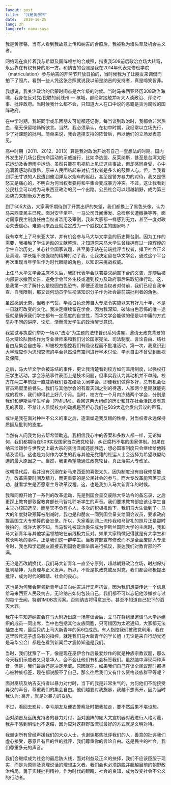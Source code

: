 ```yaml
---
layout: post
title:  "我是黄彦铬"
date:   2019-10-25
lang: zh
lang-ref: nama-saya
---
```


我是黄彦铬，当有人看到我故意上传和纳吉的合照后，我被称为墙头草及机会主义者。
 
网络现在疯传着我与希盟及国阵领袖的合成照，指责我509前后政治立场大转弯，永远靠在有权有势的那一方。和纳吉的合照是我在2014年代表先修班学院（matriculation）参与纳吉的开斋节开放日拍的，当时候我为了让朋友来调侃而拍下了照片。看到一些人凭这张合照就说我以前是纳吉的支持者，真是啼笑皆非。
 
我想说，我关注政治的启蒙时间点是六年级的时候。当时马来西亚经历308政治海啸，我身在反对党/民联的前线州 — 槟城，都经常接触并听大人谈政治、评论时事、批评政府。当时候我什么都不会，只知道大人在口中说的恶霸是贪污腐败的国阵政府。
 
在中学时期，我班同学或乐团朋友可能都还记得。每当谈到政治时，我都会非常热血，毫无保留地畅所欲言。当然，我必须承认，在初中时期，我经常以立场先行，少了对课题的批判。简单来说，我会选择支持的阵营后，再以他们的立场发表意见。
 
高中时期（2011、2012、2013）算是我对政治开始有自己一套想法的时期。国内外发生好几场公民抗命运动的示威游行，比如净选盟、反莱纳斯，甚至是台湾太阳花运动及香港雨伞运动。虽然只能在电视机上见证这些事故，但却感同身受，心中充满着感动和激昂，原来人民团结起来对抗当权者是多么的鼓舞人心。但，当我看到手无寸铁的人民遭到催泪弹及水炮车的驱赶，甚至是警方暴力的对待，我又是愤怒又是痛心的，不明白为何当权者要将和平集会变成暴力冲突。不过，这让我看到公民社会可以成为马来西亚政治的另一个出路。公民社会可以超越朝野，成为第三股势力来制衡双方政党。
 
到了505大选，大家满怀期待到了开票出炉的失望，我们都换上了黑色头像，认为马来西亚民主已死。面对安华坐牢、一马公司丑闻爆发、总检察长遭撤换等等，面对国家民主制度任由当权者滥用及宰割，我和大家都一样感到无力，甚至一度对政治失去信心。难道马来西亚就注定成为一个威权民主的国家吗？
 
我有幸考上了马来亚大学，并有机会参与马大华文学会的历史舞台剧。因为工作的需要，我接触了学生运动的文献整理，才知道原来马大学生曾经拥有过一段辉煌的学生自治历史，关心社会国家议题，甚至勇于站在前端批评当权者，捍卫社会正义及真理。学长姐不畏强权的精神打动了我，让我决定留在华文学会，通过这个平台再次重现当年学生作为时代眼睛的角色，以知识来挑战权威。
 
上任马大华文学会主席不久后，我即代表学会联署要求纳吉下台的文告，却随后被内部要求撤回文告，避免学会节外生枝或遭到校方及政府事后采取纪律行动。这，是我第一次了解什么是校园白色恐怖。即便还没被当权者对付前，我们已经自我审查、自我限制，那又谈何动员学生扮演知识分子作为社会最前端批判者的角色。
 
虽然感到无奈，但我不气馁，毕竟白色恐怖自大专法令实施以来有好几十年，不是一日就可改变的文化。我决定继续留在学会，因为我深知，破除白色恐怖的唯一途径就是确保我们学生都有一定高度的自觉性，而华文学会能做的便是以中庸的方式举办不同的讲座、论坛，渐而激发学生的政治醒觉意识。
 
我尝试与执委们举办一场以“法治”为主题的法律普识系列讲座，邀请无政党背景的马大辩论队教练作为专业律师来和我们讨论国家宪法、司法制度、言论自由、结社自由及集会自由等，却被校方指控我们有隐议程而不批准活动。第一次，我意识到大学理应作为思想交流的平台竟然没有空间进行学术讨论，学术自由不曾受到重视及保障。
 
之后，马大华文学会被冻结的事件，更让我清楚看到校方如何滥用制度，以强权打压学生活动。学会冻结事件表面上是技术问题，但事实我认为其动机并不单纯。校方在两三年前就一直威胁我们要冻结及关闭学会。即便我们做得多好，总有机会让官员鸡蛋里挑骨头。我们与其他学会的有着天渊之别的待遇，人家两个星期就能完成的程序，我们却得花上好几个月。当时，校方在一个月内冻结两个学会，分别是我们和伊斯兰学生学会（PMIUM）。看回这两大组织的历史和其在社会活跃发表意见的表现，不禁让人质疑校方的动机是否担心我们在509大选会发出异议的声音。
 
或许是我在面对种种不公义的事之后，逐渐塑造我反叛的性格，对当权者永远保持质疑及批判的态度。
 
当然有人问我为何去帮希盟助选，我相信我心中的答案和多数人都一样，无论如何，我们都期待在509实现国家首次政党轮替，纠正腐朽不堪的国家体制。如果在纳吉涉嫌参与世界史上最大宗的贪污丑闻还能胜选，想必国家制度只会继续给他践踏及滥用。这也是为何作为学生的我与其他无党籍的社运人士会选择为希望联盟助选的最大原因之一。当然，我更希望能通过政党轮替，真正落实大专改革。
 
改朝换代后，我并没有沉溺在新马来西亚的喜悦太久，因为制度没有自我修复能力，改革需要时间及精力，而更重要的是公民社会的参与。而大专改革能否落实成功，就看学生是否愿意主导改革议程。这，也是我加入马大新青年的时候。
 
我和同僚开始了一系列的改革运动，先是到国会呈交废除大专法令的备忘录，之后更踩上教育部敦促教育部长马智礼聆听学生的声音。我们要求教育部应该让学生自主举办校园选举，而皇天不负有心人，多次的积极推动下，我们马大生做到了。马大的年度财政预算被削减时，我也是和朋友一同到国会呈交给国会议员，要求政府提高国立大专预算的备忘录。所以，大家看到网上流传我和马智礼的照片正是那时候拍的。或许大家不知，当马智礼被政治委任成为伊斯兰国际大学的主席时，我和马大新青年与其他学运领袖站在前线极力反对。如果大家稍微记得就是有大学生和教长叫呛的事件，正是我们这一群学生。当教育部宣布修改而不是全面废除大专法令时，我也和学运朋友直接去到国会走廊举牌进行抗议，表达我们对教育部的不满。
 
无论是否改朝换代，我们马大新青年一直坚守原则，超越朝野政治立场，时刻保持批判精神，为真理与正义发声。所以，不管是执政党或反对党，我们都会积极提出批评，成为时代的眼睛、社会的良心。
 
这也是为何我会带领新青年成员向纳吉进行无声抗议，因为我们想要传达一个信息给马来西亚人民及纳吉。无论纳吉如何包装自己，我们都不可以忘记他涉嫌参与过的每个丑闻，特别1MDB贪污案。否则纳吉将得意忘形，甚至不知道自己犯下的滔天大罪。
 
我在中午知道纳吉会在马大附近出席一场座谈会后，立马在群组里邀请马大学运组织的成员一同出席，当中也包括其他友族同胞，只可惜因为太迟通知，大家都无法抽空出席，最后只约上马大新青年的另6位成员。有人指控我们被政党利用，我在这里驳斥这子虚乌有的指控，就连我们马大新青年的学长姐（无论是来自行动党还是马华公会）都是在看到新闻后才震惊知道是我们。
 
当时，我们犹豫了一下，像是现在巫伊合作后最爱炒作的就是种族宗教议题，那么今天我们示威者又只是华人，会不会让他们有机会标签我们。虽然脑中浮现两种声音，但是，我们最后还是决定示威。原因就在，如果我们自己在谈全民议题时都担心被种族标签，现在都说服不了自己，那么往后我们又有什么资格谈族群平等呢？
 
面对巫统及纳吉支持者以暴力对付时，当下的我是非常生气的，为何他们不能接受异议的声音，尊重我们的集会自由。他们越要对我施暴，我越不想离开，因为当时我认为: 离开，就是对暴力的妥协。
 
不过，看回去影片，幸亏朋友及便衣警察及时把我拉走，要不然后果不堪设想。
 
面对纳吉及巫统支持者的暴力对付，面对国阵的庞大文宣机器对我进行人格污蔑，我并不感到惧怕也不退缩，因为应对这群野蛮流氓最好的方式就是文明对待。
 
我谢谢所有曾经声援我们的大众人士，也谢谢那些批评我们的人，善意的批评我们虚心接受，恶意且有目的性的批评，我们尊重你的言论自由。这是民主的社会，我们尊重多元的声音。
 
我们会继续成为社会的最后防火线，面对利益及正义的抉择，我们不应该臣服于现实，而是为原则及真理说话的理想主义者。我们会也必须跳脱并超越目前的朝野政治格局，勇于实践批判精神，作为时代的眼睛、社会的良知，成为改变社会不公义的行动者。